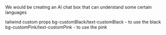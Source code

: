 We would be creating an AI chat box that can understand some certain languages


tailwind custom props
bg-customBlack/text-customBlack - to use the black
bg-customPink/text-customPink - to use the pink